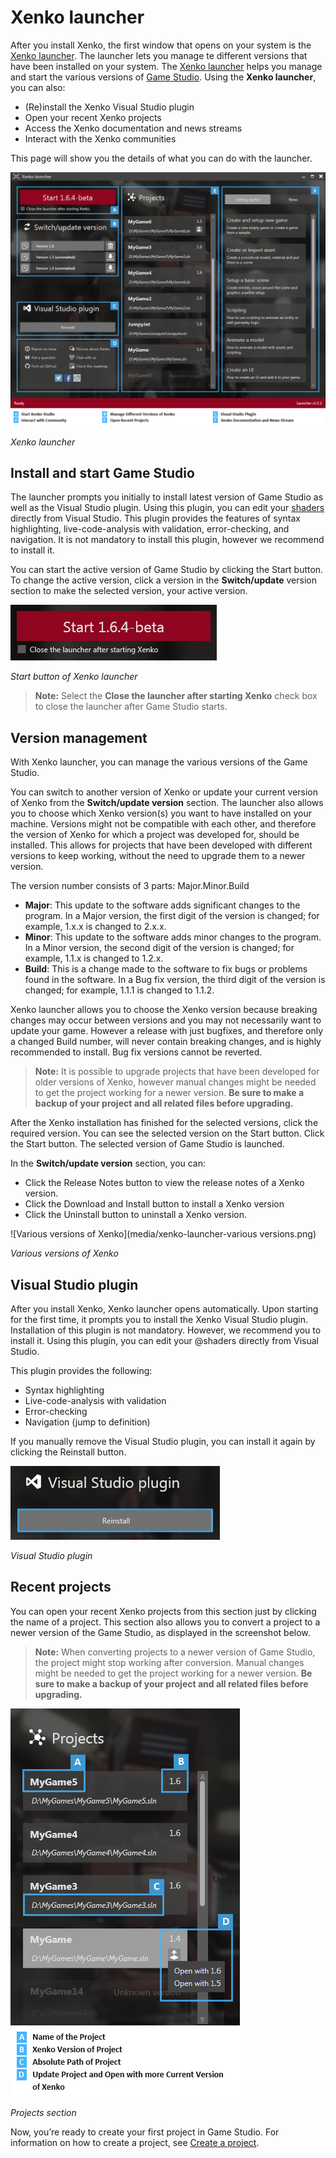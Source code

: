 # Xenko launcher

After you install Xenko, the first window that opens on your system is the [Xenko launcher](xref:xenko-launcher). The launcher lets you manage te different versions that have been installed on your system. The [Xenko launcher](xref:xenko-launcher) helps you manage and start the various versions of [Game Studio](xref:game-studio). Using the **Xenko launcher**, you can also:

 * (Re)install the Xenko Visual Studio plugin
 * Open your recent Xenko projects
 * Access the Xenko documentation and news streams
 * Interact with the Xenko communities

This page will show you the details of what you can do with the launcher.

![Xenko launcher interface](media/xenko-launcher-interface.png)

_Xenko launcher_


## Install and start Game Studio

The launcher prompts you initially to install latest version of Game Studio as well as the Visual Studio plugin. Using this plugin, you can edit your [shaders](xref:shaders) directly from Visual Studio. This plugin provides the features of syntax highlighting, live-code-analysis with validation, error-checking, and navigation. It is not mandatory to install this plugin, however we recommend to install it.

You can start the active version of Game Studio by clicking the Start button. To change the active version, click a version in the **Switch/update** version section to make the selected version, your active version.

![Xenko launcher: Start button](media/xenko-launcher-start-button.png)

_Start button of Xenko launcher_

>**Note:** Select the **Close the launcher after starting Xenko** check box to close the launcher after Game Studio starts. 


## Version management

With Xenko launcher, you can manage the various versions of the Game Studio.

You can switch to another version of Xenko or update your current version of Xenko from the **Switch/update version** section. The launcher also allows you to choose which Xenko version(s) you want to have installed on your machine. Versions might not be compatible with each other, and therefore the version of Xenko for which a project was developed for, should be installed. This allows for projects that have been developed with different versions to keep working, without the need to upgrade them to a newer version.

The version number consists of 3 parts: Major.Minor.Build

 * **Major**: This update to the software adds significant changes to the program. In a Major version, the first digit of the version is changed; for example, 1.x.x is changed to 2.x.x.
 * **Minor**: This update to the software adds minor changes to the program. In a Minor version, the second digit of the version is changed; for example, 1.1.x is changed to 1.2.x.
 * **Build**: This is a change made to the software to fix bugs or problems found in the software. In a Bug fix version, the third digit of the version is changed; for example, 1.1.1 is changed to 1.1.2.

Xenko launcher allows you to choose the Xenko version because breaking changes may occur between versions and you may not necessarily want to update your game. However a release with just bugfixes, and therefore only a changed Build number, will never contain breaking changes, and is highly recommended to install. Bug fix versions cannot be reverted.

>**Note:** It is possible to upgrade projects that have been developed for older versions of Xenko, however manual changes might be needed to get the project working for a newer version. **Be sure to make a backup of your project and all related files before upgrading.**

After the Xenko installation has finished for the selected versions, click the required version. You can see the selected version on the Start button. Click the Start button. The selected version of Game Studio is launched.

In the **Switch/update version** section, you can:

 * Click the Release Notes button to view the release notes of a Xenko version.
 * Click the Download and Install button to install a Xenko version
 * Click the Uninstall button to uninstall a Xenko version.
 

![Various versions of Xenko](media/xenko-launcher-various versions.png)

_Various versions of Xenko_


## Visual Studio plugin

After you install Xenko, Xenko launcher opens automatically. Upon starting for the first time, it prompts you to install the Xenko Visual Studio plugin. Installation of this plugin is not mandatory. However, we recommend you to install it. Using this plugin, you can edit your @shaders directly from Visual Studio.

This plugin provides the following:

 * Syntax highlighting
 * Live-code-analysis with validation
 * Error-checking
 * Navigation (jump to definition)

 If you manually remove the Visual Studio plugin, you can install it again by clicking the Reinstall button.

![Visual Studio plugin](media/xenko-launcher-visual-studio-plugin.png)

_Visual Studio plugin_


## Recent projects

You can open your recent Xenko projects from this section just by clicking the name of a project. This section also allows you to convert a project to a newer version of the Game Studio, as displayed in the screenshot below.

>**Note:** When converting projects to a newer version of Game Studio, the project might stop working after conversion. Manual changes might be needed to get the project working for a newer version. **Be sure to make a backup of your project and all related files before upgrading.**

![Projects section](media/xenko-launcher-projects-section.png)

_Projects section_

Now, you’re ready to create your first project in Game Studio. For information on how to create a project, see [Create a project](create-project.md).
